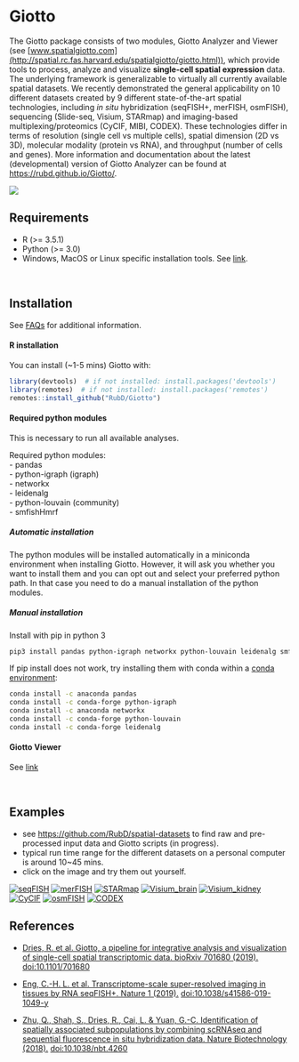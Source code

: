 
<!-- README.md is generated from README.Rmd. Please edit that file -->

<!-- This line is from RStudio -->

# Giotto

<!-- badges: start -->

<!-- badges: end -->

The Giotto package consists of two modules, Giotto Analyzer and Viewer
(see
[www.spatialgiotto.com](http://spatial.rc.fas.harvard.edu/spatialgiotto/giotto.html)),
which provide tools to process, analyze and visualize **single-cell
spatial expression** data. The underlying framework is generalizable to
virtually all currently available spatial datasets. We recently
demonstrated the general applicability on 10 different datasets created
by 9 different state-of-the-art spatial technologies, including *in
situ* hybridization (seqFISH+, merFISH, osmFISH), sequencing (Slide-seq,
Visium, STARmap) and imaging-based multiplexing/proteomics (CyCIF, MIBI,
CODEX). These technologies differ in terms of resolution (single cell vs
multiple cells), spatial dimension (2D vs 3D), molecular modality
(protein vs RNA), and throughput (number of cells and genes). More
information and documentation about the latest (developmental) version
of Giotto Analyzer can be found at <https://rubd.github.io/Giotto/>.

<img src="inst/images/general_figs/overview_datasets.png" />

## Requirements

  - R (\>= 3.5.1)
  - Python (\>= 3.0)
  - Windows, MacOS or Linux specific installation tools. See
    [link](https://support.rstudio.com/hc/en-us/articles/200486498-Package-Development-Prerequisites).

 

## Installation

See [FAQs](https://rubd.github.io/Giotto/articles/faqs.html) for
additional information.

#### R installation

You can install (\~1-5 mins) Giotto with:

``` r
library(devtools)  # if not installed: install.packages('devtools')
library(remotes)  # if not installed: install.packages('remotes')
remotes::install_github("RubD/Giotto")
```

#### Required python modules

This is necessary to run all available analyses.

Required python modules:  
\- pandas  
\- python-igraph (igraph)  
\- networkx  
\- leidenalg  
\- python-louvain (community)  
\- smfishHmrf

##### Automatic installation

The python modules will be installed automatically in a miniconda
environment when installing Giotto. However, it will ask you whether you
want to install them and you can opt out and select your preferred
python path. In that case you need to do a manual installation of the
python modules.

##### Manual installation

Install with pip in python 3

``` bash
pip3 install pandas python-igraph networkx python-louvain leidenalg smfishHmrf
```

If pip install does not work, try installing them with conda within a
[conda
environment](https://docs.conda.io/projects/conda/en/latest/user-guide/tasks/manage-environments.html#creating-an-environment-with-commands):

``` bash
conda install -c anaconda pandas
conda install -c conda-forge python-igraph
conda install -c anaconda networkx
conda install -c conda-forge python-louvain
conda install -c conda-forge leidenalg
```

#### Giotto Viewer

See
[link](http://spatial.rc.fas.harvard.edu/spatialgiotto/giotto.install.native.html)

 

## Examples

  - see <https://github.com/RubD/spatial-datasets> to find raw and
    pre-processed input data and Giotto scripts (in progress).
  - typical run time range for the different datasets on a personal
    computer is around 10\~45 mins.  
  - click on the image and try them out yourself.

[![seqFISH](./inst/images/general_figs/cortex_image_summary.png)](https://rubd.github.io/Giotto/articles/mouse_seqFISH_cortex_200319.html)
[![merFISH](./inst/images/general_figs/merFISH_hypoth_image_summary.png)](https://rubd.github.io/Giotto/articles/mouse_merFISH_hypoth_preoptic_region_200326.html)
[![STARmap](./inst/images/general_figs/starmap_cortex_image_summary.png)](https://rubd.github.io/Giotto/articles/mouse_starmap_cortex.html)
[![Visium\_brain](./inst/images/general_figs/visium_brain_image_summary.png)](https://rubd.github.io/Giotto/articles/mouse_visium_brain_200325.html)
[![Visium\_kidney](./inst/images/general_figs/visium_kidney_image_summary.png)](https://rubd.github.io/Giotto/articles/mouse_visium_kidney_200326.html)
[![CyCIF](./inst/images/general_figs/cyCIF_PDAC_image_summary.png)](https://rubd.github.io/Giotto/articles/human_cycif_PDAC_200322.html)
[![osmFISH](./inst/images/general_figs/osmFISH_SS_cortex_image_summary.png)](../articles/mouse_osmFISH_SScortex.html)
[![CODEX](./inst/images/general_figs/CODEX_spleen_image_summary.png)](https://rubd.github.io/Giotto/articles/mouse_CODEX_spleen.html)

## References

  - [Dries, R. et al. Giotto, a pipeline for integrative analysis and
    visualization of single-cell spatial transcriptomic data.
    bioRxiv 701680
    (2019).](https://www.biorxiv.org/content/10.1101/701680v1)
    <doi:10.1101/701680>

  - [Eng, C.-H. L. et al. Transcriptome-scale super-resolved imaging in
    tissues by RNA seqFISH+. Nature 1
    (2019).](https://www.nature.com/articles/s41586-019-1049-y)
    <doi:10.1038/s41586-019-1049-y>

  - [Zhu, Q., Shah, S., Dries, R., Cai, L. & Yuan, G.-C. Identification
    of spatially associated subpopulations by combining scRNAseq and
    sequential fluorescence in situ hybridization data. Nature
    Biotechnology (2018).](https://www.nature.com/articles/nbt.4260)
    <doi:10.1038/nbt.4260>
